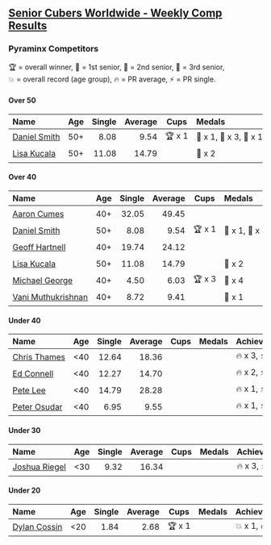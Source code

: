 <style>table {white-space: nowrap;}</style>

## [Senior Cubers Worldwide - Weekly Comp Results](/scw-comp/results/)
### Pyraminx Competitors

<span style="white-space: nowrap;">🏆 = overall winner</span>, <span style="white-space: nowrap;">🥇 = 1st senior</span>, <span style="white-space: nowrap;">🥈 = 2nd senior</span>, <span style="white-space: nowrap;">🥉 = 3rd senior</span>, <span style="white-space: nowrap;">💥 = overall record (age group)</span>, <span style="white-space: nowrap;">🔥 = PR average</span>, <span style="white-space: nowrap;">⚡ = PR single</span>.

#### Over 50

| Name | Age | Single | Average | Cups | Medals | Achievements |
| :-- | :--: | --: | --: | :--: | :-- | :-- |
| [Daniel Smith](../../persons/daniel_smith/pyram.md) | 50+ | 8.08 | 9.54 | 🏆 x 1 | 🥇 x 1, 🥈 x 3, 🥉 x 1 | 💥 x 1, 🔥 x 1, ⚡ x 1 |
| [Lisa Kucala](../../persons/lisa_kucala/pyram.md) | 50+ | 11.08 | 14.79 |  | 🥉 x 2 | 🔥 x 2, ⚡ x 1 |

#### Over 40

| Name | Age | Single | Average | Cups | Medals | Achievements |
| :-- | :--: | --: | --: | :--: | :-- | :-- |
| [Aaron Cumes](../../persons/aaron_cumes/pyram.md) | 40+ | 32.05 | 49.45 |  |  | 🔥 x 1, ⚡ x 1 |
| [Daniel Smith](../../persons/daniel_smith/pyram.md) | 50+ | 8.08 | 9.54 | 🏆 x 1 | 🥇 x 1, 🥈 x 3, 🥉 x 1 | 💥 x 1, 🔥 x 1, ⚡ x 1 |
| [Geoff Hartnell](../../persons/geoff_hartnell/pyram.md) | 40+ | 19.74 | 24.12 |  |  | 🔥 x 1, ⚡ x 1 |
| [Lisa Kucala](../../persons/lisa_kucala/pyram.md) | 50+ | 11.08 | 14.79 |  | 🥉 x 2 | 🔥 x 2, ⚡ x 1 |
| [Michael George](../../persons/michael_george/pyram.md) | 40+ | 4.50 | 6.03 | 🏆 x 3 | 🥇 x 4 | 💥 x 2, 🔥 x 2, ⚡ x 2 |
| [Vani Muthukrishnan](../../persons/vani_muthukrishnan/pyram.md) | 40+ | 8.72 | 9.41 |  | 🥈 x 1 | 🔥 x 1, ⚡ x 1 |

#### Under 40

| Name | Age | Single | Average | Cups | Medals | Achievements |
| :-- | :--: | --: | --: | :--: | :-- | :-- |
| [Chris Thames](../../persons/chris_thames/pyram.md) | <40 | 12.64 | 18.36 |  |  | 🔥 x 3, ⚡ x 3 |
| [Ed Connell](../../persons/ed_connell/pyram.md) | <40 | 12.27 | 14.70 |  |  | 🔥 x 2, ⚡ x 2 |
| [Pete Lee](../../persons/pete_lee/pyram.md) | <40 | 14.79 | 28.28 |  |  | 🔥 x 1, ⚡ x 2 |
| [Peter Osudar](../../persons/peter_osudar/pyram.md) | <40 | 6.95 | 9.55 |  |  | 🔥 x 1, ⚡ x 1 |

#### Under 30

| Name | Age | Single | Average | Cups | Medals | Achievements |
| :-- | :--: | --: | --: | :--: | :-- | :-- |
| [Joshua Riegel](../../persons/joshua_riegel/pyram.md) | <30 | 9.32 | 16.34 |  |  | 🔥 x 3, ⚡ x 2 |

#### Under 20

| Name | Age | Single | Average | Cups | Medals | Achievements |
| :-- | :--: | --: | --: | :--: | :-- | :-- |
| [Dylan Cossin](../../persons/dylan_cossin/pyram.md) | <20 | 1.84 | 2.68 | 🏆 x 1 |  | 💥 x 1, 🔥 x 1, ⚡ x 1 |


<!-- Global site tag (gtag.js) - Google Analytics -->
<script async src="https://www.googletagmanager.com/gtag/js?id=UA-86348435-3"></script>
<script>window.dataLayer = window.dataLayer || []; function gtag() {dataLayer.push(arguments);} gtag('js', new Date()); gtag('config', 'UA-86348435-3');</script>
